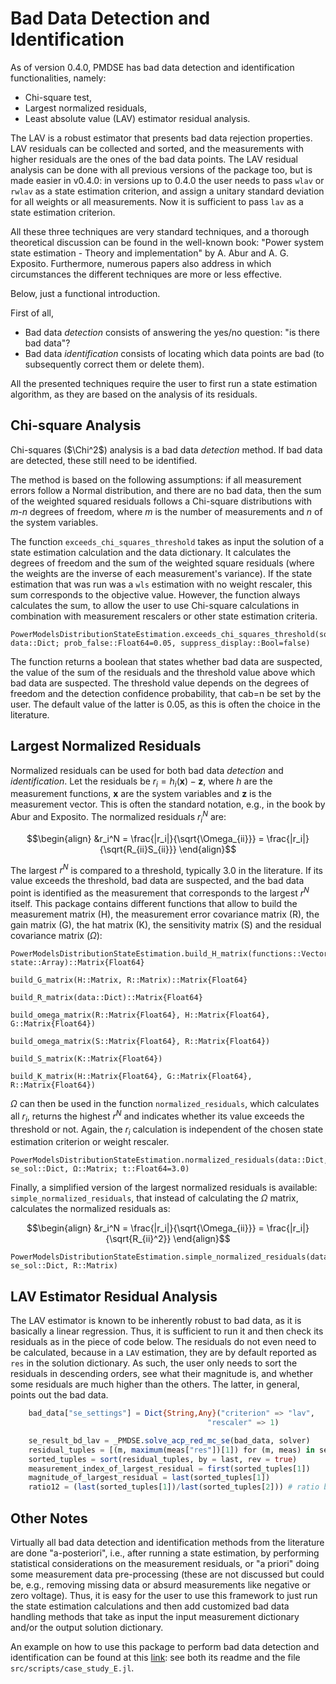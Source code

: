 # Bad Data Detection and Identification

As of version 0.4.0, PMDSE has bad data detection and identification functionalities, namely:
- Chi-square test,
- Largest normalized residuals,
- Least absolute value (LAV) estimator residual analysis.

The LAV is a robust estimator that presents bad data rejection properties. LAV residuals can be collected and sorted, and the measurements with higher 
residuals are the ones of the bad data points.
The LAV residual analysis can be done with all previous versions of the package too, but is made easier in v0.4.0: in versions up to 0.4.0 the user
needs to pass `wlav` or `rwlav` as a state estimation criterion, and assign a unitary standard deviation for all weights or all measurements. Now it is sufficient to 
pass `lav` as a state estimation criterion.

All these three techniques are very standard techniques, and a thorough theoretical discussion can be found in the well-known book: "Power system state estimation - Theory and implementation" by A. Abur and A. G. Exposito. Furthermore, numerous papers also address in which circumstances the different techniques are more or less effective.

Below, just a functional introduction.

First of all,
- Bad data *detection* consists of answering the yes/no question: "is there bad data"?
- Bad data *identification* consists of locating which data points are bad (to subsequently correct them or delete them).

All the presented techniques require the user to first run a state estimation algorithm, as they are based on the analysis of its residuals.

## Chi-square Analysis 

Chi-squares ($\Chi^2$) analysis is a bad data *detection* method. If bad data are detected, these still need to be identified.

The method is based on the following assumptions: if all measurement errors follow a Normal distribution, and there are no bad data, then the sum of the weighted squared residuals follows a Chi-square distributions with *m-n* degrees of freedom, where *m* is the number of measurements and *n* of the system variables.

The function `exceeds_chi_squares_threshold` takes as input the solution of a state estimation calculation and the data dictionary. It calculates the degrees of freedom and the sum of the weighted square residuals (where the weights are the inverse of each measurement's variance). If the state estimation that was run was a `wls` estimation with no weight rescaler, this sum corresponds to the objective value. However, the function always calculates the sum, to allow the user to use Chi-square calculations in combination with measurement rescalers or other state estimation criteria.
```@docs 
PowerModelsDistributionStateEstimation.exceeds_chi_squares_threshold(sol_dict::Dict, data::Dict; prob_false::Float64=0.05, suppress_display::Bool=false)
```
The function returns a boolean that states whether bad data are suspected, the value of the sum of the residuals and the threshold value above which bad data are suspected.
The threshold value depends on the degrees of freedom and the detection confidence probability, that cab=n be set by the user. The default value of the latter is 0.05, as this is often the choice in the literature. 

## Largest Normalized Residuals

Normalized residuals can be used for both bad data *detection* and *identification*. Let the residuals be $r_i = h_i(\mathbf{x}) - \mathbf{z}$, where $h$ are the measurement functions, $\mathbf{x}$ are the system variables and $\mathbf{z}$ is the measurement vector. This is often the standard notation, e.g., in the book by Abur and Exposito.
The normalized residuals $r^N_i$ are:

```math
\begin{align}
&r_i^N = \frac{|r_i|}{\sqrt{\Omega_{ii}}} = \frac{|r_i|}{\sqrt{R_{ii}S_{ii}}}
\end{align}
```
The largest $r^N$ is compared to a threshold, typically 3.0 in the literature. If its value exceeds the threshold, bad data are suspected, and the bad data point is identified as the measurement that corresponds to the largest $r^N$ itself.
This package contains different functions that allow to build the measurement matrix (H), the measurement error covariance matrix (R), the gain matrix (G), the hat matrix (K), the sensitivity matrix (S) and the residual covariance matrix ($\Omega$):
```@docs 
PowerModelsDistributionStateEstimation.build_H_matrix(functions::Vector, state::Array)::Matrix{Float64}
```
```@docs 
build_G_matrix(H::Matrix, R::Matrix)::Matrix{Float64}
```
```@docs 
build_R_matrix(data::Dict)::Matrix{Float64}
```
```@docs 
build_omega_matrix(R::Matrix{Float64}, H::Matrix{Float64}, G::Matrix{Float64})
```
```@docs 
build_omega_matrix(S::Matrix{Float64}, R::Matrix{Float64}) 
```
```@docs 
build_S_matrix(K::Matrix{Float64})
```
```@docs 
build_K_matrix(H::Matrix{Float64}, G::Matrix{Float64}, R::Matrix{Float64})
```
$\Omega$ can then be used in the function `normalized_residuals`, which calculates all $r_i$, returns the highest $r^N$ and indicates whether its value exceeds the threshold or not.
Again, the $r_i$ calculation is independent of the chosen state estimation criterion or weight rescaler.
```@docs 
PowerModelsDistributionStateEstimation.normalized_residuals(data::Dict, se_sol::Dict, Ω::Matrix; t::Float64=3.0)
```
Finally, a simplified version of the largest normalized residuals is available: `simple_normalized_residuals`, that instead of calculating the $\Omega$ matrix, calculates the normalized residuals as:
```math
\begin{align}
&r_i^N = \frac{|r_i|}{\sqrt{\Omega_{ii}}} = \frac{|r_i|}{\sqrt{R_{ii}^2}}
\end{align}
```
```@docs 
PowerModelsDistributionStateEstimation.simple_normalized_residuals(data::Dict, se_sol::Dict, R::Matrix)
```

## LAV Estimator Residual Analysis

The LAV estimator is known to be inherently robust to bad data, as it is basically a linear regression.
Thus, it is sufficient to run it and then check its residuals as in the piece of code below. The residuals do not even need to be calculated, because in a `LAV` estimation, they are by default reported as `res` in the solution dictionary. As such, the user only needs to sort the residuals in descending orders, see what their magnitude is, and whether some residuals are much higher than the others. The latter, in general, points out the bad data.

```julia
    bad_data["se_settings"] = Dict{String,Any}("criterion" => "lav",
                                            "rescaler" => 1)

    se_result_bd_lav = _PMDSE.solve_acp_red_mc_se(bad_data, solver)
    residual_tuples = [(m, maximum(meas["res"])[1]) for (m, meas) in se_result_bd_lav["solution"]["meas"]]
    sorted_tuples = sort(residual_tuples, by = last, rev = true)
    measurement_index_of_largest_residual = first(sorted_tuples[1])
    magnitude_of_largest_residual = last(sorted_tuples[1])
    ratio12 = (last(sorted_tuples[1])/last(sorted_tuples[2])) # ratio between the first and the second largest residuals.
```

## Other Notes

Virtually all bad data detection and identification methods from the literature are done "a-posteriori", i.e., after running a state estimation, by performing statistical considerations on the measurement residuals, or "a priori" doing some measurement data pre-processing (these are not discussed but could be, e.g., removing missing data or absurd measurements like negative or zero voltage). Thus, it is easy for the user to use this framework to just run the state estimation calculations and then add customized bad data handling methods that take as input the input measurement dictionary and/or the output solution dictionary.

An example on how to use this package to perform bad data detection and identification can be found at this [link](https://github.com/MartaVanin/SE_framework_paper_results): see both its readme and the file `src/scripts/case_study_E.jl`.